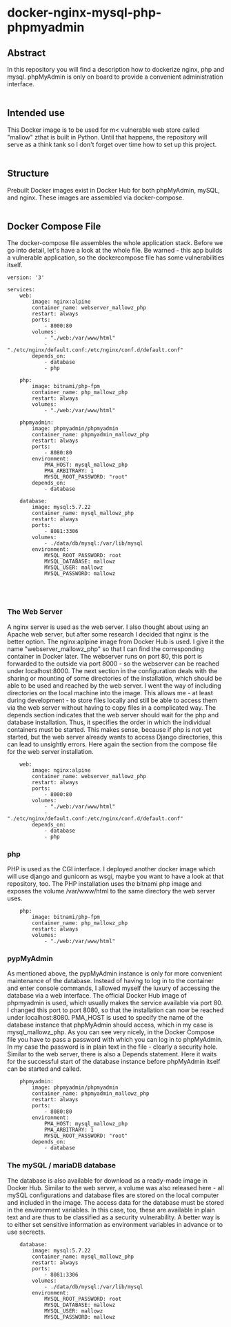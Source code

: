 # docker-nginx-mysql-php-phpmyadmin

## Abstract
In this repository you will find a description how to dockerize nginx, php and mysql. phpMyAdmin is only on board to provide a convenient administration interface.
<br/><br/>

## Intended use
This Docker image is to be used for m< vulnerable web store called "mallow" zthat is built in Python. Until that happens, the repository will serve as a think tank so I don't forget over time how to set up this project.
<br/><br/>

## Structure
Prebuilt Docker images exist in Docker Hub for both phpMyAdmin, mySQL, and nginx. These images are assembled via docker-compose.
<br/><br/>

## Docker Compose File
The docker-compose file assembles the whole application stack. Before we go into detail, let's have a look at the whole file. Be warned - this app builds a vulnerable application, so the dockercompose file has some vulnerabilities itself.

```
version: '3'

services:
    web:
        image: nginx:alpine
        container_name: webserver_mallowz_php
        restart: always
        ports:
            - 8000:80     
        volumes:
            - "./web:/var/www/html"
            - "./etc/nginx/default.conf:/etc/nginx/conf.d/default.conf"
        depends_on:
            - database
            - php

    php:
        image: bitnami/php-fpm
        container_name: php_mallowz_php
        restart: always
        volumes:
            - "./web:/var/www/html"

    phpmyadmin:
        image: phpmyadmin/phpmyadmin
        container_name: phpmyadmin_mallowz_php
        restart: always
        ports:
            - 8080:80
        environment: 
            PMA_HOST: mysql_mallowz_php
            PMA_ARBITRARY: 1
            MYSQL_ROOT_PASSWORD: "root"
        depends_on:
            - database

    database:
        image: mysql:5.7.22
        container_name: mysql_mallowz_php
        restart: always
        ports:
            - 8081:3306
        volumes:
            - ./data/db/mysql:/var/lib/mysql
        environment:
            MYSQL_ROOT_PASSWORD: root
            MYSQL_DATABASE: mallowz
            MYSQL_USER: mallowz
            MYSQL_PASSWORD: mallowz
```

<br/><br/>
### The Web Server
A nginx server is used as the web server. I also thought about using an Apache web server, but after some research I decided that nginx is the better option. 
The nginx:aplpine image from Docker Hub is used. I give it the name "webserver_mallowz_php" so that I can find the corresponding container in Docker later. 
The webserver runs on port 80, this port is forwarded to the outside via port 8000 - so the webserver can be reached under localhost:8000. 
The next section in the configuration deals with the sharing or mounting of some directories of the installation, which should be able to be used and reached 
by the web server. I went the way of including directories on the local machine into the image. This allows me - at least during development - to store files 
locally and still be able to access them via the web server without having to copy files in a complicated way. 
The depends section indicates that the web server should wait for the php and database installation. 
Thus, it specifies the order in which the individual containers must be started. This makes sense, because if php is not yet started, but the web server already wants to 
access Django directories, this can lead to unsightly errors. Here again the section from the compose file for the web server installation. 

```
    web:
        image: nginx:alpine
        container_name: webserver_mallowz_php
        restart: always
        ports:
            - 8000:80     
        volumes:
            - "./web:/var/www/html"
            - "./etc/nginx/default.conf:/etc/nginx/conf.d/default.conf"
        depends_on:
            - database
            - php

```

### php
PHP is used as the CGI interface. I deployed another docker image which will use django and gunicorn as wsgi, maybe you want to have a look at that repository, too. The PHP installation uses the bitnami php image and exposes the volume /var/www/html to the same directory the web server uses.

```
    php:
        image: bitnami/php-fpm
        container_name: php_mallowz_php
        restart: always
        volumes:
            - "./web:/var/www/html"
```

### pypMyAdmin
As mentioned above, the pypMyAdmin instance is only for more convenient maintenance of the database. Instead of having to log in to the container and enter console commands, 
I allowed myself the luxury of accessing the database via a web interface. The official Docker Hub image of phpmyadmin is used, which usually makes the service 
available via port 80. I changed this port to port 8080, so that the installation can now be reached under localhost:8080. PMA_HOST is used to specify the name of 
the database instance that phpMyAdmin should access, which in my case is mysql_mallowz_php. As you can see very nicely, in the Docker Compose file you have to pass a 
password with which you can log in to phpMyAdmin. In my case the password is in plain text in the file - clearly a security hole. Similar to the web server, there is 
also a Depends statement. Here it waits for the successful start of the database instance before phpMyAdmin itself can be started and called.

```
    phpmyadmin:
        image: phpmyadmin/phpmyadmin
        container_name: phpmyadmin_mallowz_php
        restart: always
        ports:
            - 8080:80
        environment: 
            PMA_HOST: mysql_mallowz_php
            PMA_ARBITRARY: 1
            MYSQL_ROOT_PASSWORD: "root"
        depends_on:
            - database
```

### The mySQL / mariaDB database
The database is also available for download as a ready-made image in Docker Hub. Similar to the web server, a volume was also released here - all mySQL configurations 
and database files are stored on the local computer and included in the image. The access data for the database must be stored in the environment variables. In this case, 
too, these are available in plain text and are thus to be classified as a security vulnerability. A better way is to either set sensitive information as environment 
variables in advance or to use secrects.

```
    database:
        image: mysql:5.7.22
        container_name: mysql_mallowz_php
        restart: always
        ports:
            - 8081:3306
        volumes:
            - ./data/db/mysql:/var/lib/mysql
        environment:
            MYSQL_ROOT_PASSWORD: root
            MYSQL_DATABASE: mallowz
            MYSQL_USER: mallowz
            MYSQL_PASSWORD: mallowz
```
